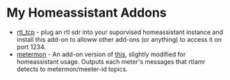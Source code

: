 # My Homeassistant Addons

* [rtl_tcp](rtl_tcp/README.md) - plug an rtl sdr into your suporvised homeassistant instance and install this add-on to alloww other add-ons (or anything) to access it on port 1234.
* [metermon](metermon/README.md) - An add-on version of [this](https://github.com/seanauff/metermon), slightly modified for homeassistant usage. Outputs each meter's messages that rtlamr detects to metermon/meeter-id topics.
